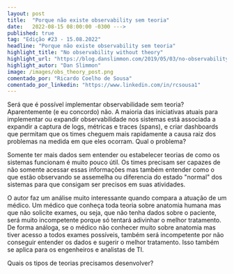 ```yaml
---
layout: post 
title:  "Porque não existe observability sem teoria"
date:   2022-08-15 08:00:00 -0300 --->
published: true
tag: "Edição #23 - 15.08.2022"
headline: "Porque não existe observability sem teoria"
highlight_title: "No observability without theory"
highlight_url: "https://blog.danslimmon.com/2019/05/03/no-observability-without-theory/"
highlight_autor: "Dan Slimmon"
image: /images/obs_theory_post.png
comentado_por: "Ricardo Coelho de Sousa"
comentado_por_linkedin: "https://www.linkedin.com/in/rcsousa1"
---
```

Será que é possível implementar observabilidade sem teoria? Aparentemente (e eu concordo) não.
A maioria das iniciativas atuais para implementar ou expandir observabilidade nos sistemas está associada a expandir a captura de logs, métricas e traces (spans), e criar dashboards que permitam que os times cheguem mais rapidamente a causa raiz dos problemas na medida em que eles ocorram.
Qual o problema?

Somente ter mais dados sem entender ou estabelecer teorias de como os sistemas funcionam é muito pouco útil. Os times precisam ser capazes de não somente acessar essas informações mas também entender como o que estão observando se assemelha ou diferencia do estado "normal" dos sistemas para que consigam ser precisos em suas atividades.

O autor faz um análise muito interessante quando compara a atuação de um médico. Um médico que conheça toda teoria sobre anatomia humana mas que não solicite exames, ou seja, que não tenha dados sobre o paciente, será muito incompetente porque só tentará adivinhar o melhor tratamento. De forma análoga, se o médico não conhecer muito sobre anatomia mas tiver acesso a todos exames possíveis, também será incompetente por não conseguir entender os dados e sugerir o melhor tratamento.
Isso também se aplica para os engenheiros e analistas de TI. 

Quais os tipos de teorias precisamos desenvolver?